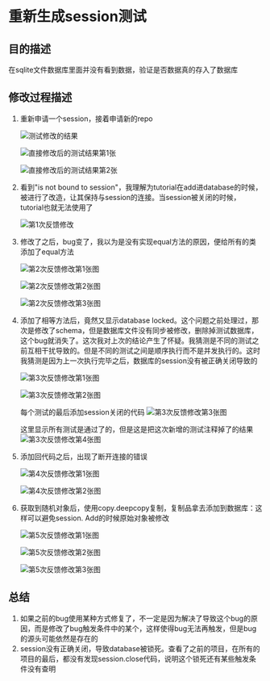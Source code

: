 # 重新生成session测试


## 目的描述

在sqlite文件数据库里面并没有看到数据，验证是否数据真的存入了数据库



## 修改过程描述

1. 重新申请一个session，接着申请新的repo

	![测试修改的结果](../../asserts/images/2024-03-21_1/1.jpg)

	![直接修改后的测试结果第1张](../../asserts/images/2024-03-21_1/2.jpg)

	![直接修改后的测试结果第2张](../../asserts/images/2024-03-21_1/3.jpg)
	
2. 看到"is not bound to session"，我理解为tutorial在add进database的时候，被进行了改造，让其保持与session的连接。当session被关闭的时候，tutorial也就无法使用了

	![第1次反馈修改](../../asserts/images/2024-03-21_1/4.jpg)
	
3. 修改了之后，bug变了，我以为是没有实现equal方法的原因，便给所有的类添加了equal方法

	![第2次反馈修改第1张图](../../asserts/images/2024-03-21_1/5.jpg)

	![第2次反馈修改第2张图](../../asserts/images/2024-03-21_1/6.jpg)

	![第2次反馈修改第3张图](../../asserts/images/2024-03-21_1/7.jpg)
	
4. 添加了相等方法后，竟然又显示database locked。这个问题之前处理过，那次是修改了schema，但是数据库文件没有同步被修改，删除掉测试数据库，这个bug就消失了。这次我对上次的结论产生了怀疑。我猜测是不同的测试之前互相干扰导致的。但是不同的测试之间是顺序执行而不是并发执行的。这时我猜测是因为上一次执行完毕之后，数据库的session没有被正确关闭导致的

	![第3次反馈修改第1张图](../../asserts/images/2024-03-21_1/8.jpg)

	![第3次反馈修改第2张图](../../asserts/images/2024-03-21_1/9.jpg)

	每个测试的最后添加session关闭的代码
	![第3次反馈修改第3张图](../../asserts/images/2024-03-21_1/15.jpg)

	这里显示所有测试是通过了的，但是这是把这次新增的测试注释掉了的结果
	![第3次反馈修改第4张图](../../asserts/images/2024-03-21_1/10.jpg)
	
5. 添加回代码之后，出现了断开连接的错误

    ![第4次反馈修改第1张图](../../asserts/images/2024-03-21_1/13.jpg)

    ![第4次反馈修改第2张图](../../asserts/images/2024-03-21_1/14.jpg)
    
6. 获取到随机对象后，使用copy.deepcopy复制，复制品拿去添加到数据库：这样可以避免session. Add的时候原始对象被修改

    ![第5次反馈修改第1张图](../../asserts/images/2024-03-21_1/11.jpg)

    ![第5次反馈修改第2张图](../../asserts/images/2024-03-21_1/11.jpg)

    ![第5次反馈修改第3张图](../../asserts/images/2024-03-21_1/12.jpg)



## 总结

1. 如果之前的bug使用某种方式修复了，不一定是因为解决了导致这个bug的原因，而是修改了bug触发条件中的某个，这样使得bug无法再触发，但是bug的源头可能依然是存在的
2. session没有正确关闭，导致database被锁死。查看了之前的项目，在所有的项目的最后，都没有发现session.close代码，说明这个锁死还有某些触发条件没有查明
